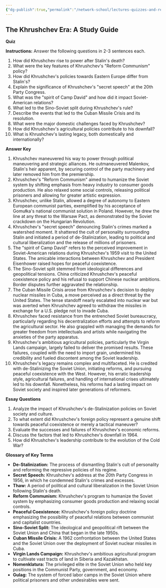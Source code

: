 ```yaml
---
{"dg-publish":true,"permalink":"/network-school/lectures-quizzes-and-references/briefs-timelines-and-study-guides/russian-history/russian-history-iii/russian-history-iii-khrushchev-s-rise-to-power-and-leadership-study-guide/"}
---
```




## The Khrushchev Era: A Study Guide

**Quiz**

**Instructions:** Answer the following questions in 2-3 sentences each.

1. How did Khrushchev rise to power after Stalin's death?
2. What were the key features of Khrushchev's "Reform Communism" policy?
3. How did Khrushchev's policies towards Eastern Europe differ from Stalin's?
4. Explain the significance of Khrushchev's "secret speech" at the 20th Party Congress.
5. What was the "spirit of Camp David" and how did it impact Soviet-American relations?
6. What led to the Sino-Soviet split during Khrushchev's rule?
7. Describe the events that led to the Cuban Missile Crisis and its resolution.
8. What were the major domestic challenges faced by Khrushchev?
9. How did Khrushchev's agricultural policies contribute to his downfall?
10. What is Khrushchev's lasting legacy, both domestically and internationally?

**Answer Key**

1. Khrushchev maneuvered his way to power through political maneuvering and strategic alliances. He outmaneuvered Malenkov, Stalin's heir apparent, by securing control of the party machinery and later removed him from the premiership.
2. Khrushchev's "Reform Communism" aimed to humanize the Soviet system by shifting emphasis from heavy industry to consumer goods production. He also relaxed some social controls, releasing political prisoners and allowing for greater artistic expression.
3. Khrushchev, unlike Stalin, allowed a degree of autonomy to Eastern European communist parties, exemplified by his acceptance of Gomułka's national communist solution in Poland. However, he drew the line at any threat to the Warsaw Pact, as demonstrated by the Soviet crackdown on the Hungarian Revolution.
4. Khrushchev's "secret speech" denouncing Stalin's crimes marked a watershed moment. It shattered the cult of personality surrounding Stalin and initiated a period of de-Stalinization, leading to political and cultural liberalization and the release of millions of prisoners.
5. The "spirit of Camp David" refers to the perceived improvement in Soviet-American relations during Khrushchev's 1959 visit to the United States. The amicable interactions between Khrushchev and President Eisenhower raised hopes for peaceful coexistence.
6. The Sino-Soviet split stemmed from ideological differences and geopolitical tensions. China criticized Khrushchev's peaceful coexistence policy and his refusal to support Chinese nuclear ambitions. Border disputes further aggravated the relationship.
7. The Cuban Missile Crisis arose from Khrushchev's decision to deploy nuclear missiles in Cuba, a move perceived as a direct threat by the United States. The tense standoff nearly escalated into nuclear war but was averted when Khrushchev agreed to withdraw the missiles in exchange for a U.S. pledge not to invade Cuba.
8. Khrushchev faced resistance from the entrenched Soviet bureaucracy, particularly regarding his decentralization efforts and attempts to reform the agricultural sector. He also grappled with managing the demands for greater freedom from intellectuals and artists while navigating the anxieties of the party apparatus.
9. Khrushchev's ambitious agricultural policies, particularly the Virgin Lands campaign, largely failed to deliver the promised results. These failures, coupled with the need to import grain, undermined his credibility and fueled discontent among the Soviet leadership.
10. Khrushchev's legacy remains complex and multifaceted. He is credited with de-Stalinizing the Soviet Union, initiating reforms, and pursuing peaceful coexistence with the West. However, his erratic leadership style, agricultural failures, and handling of international crises ultimately led to his downfall. Nonetheless, his reforms had a lasting impact on Soviet society and inspired later generations of reformers.

**Essay Questions**

1. Analyze the impact of Khrushchev's de-Stalinization policies on Soviet society and culture.
2. To what extent did Khrushchev's foreign policy represent a genuine shift towards peaceful coexistence or merely a tactical maneuver?
3. Evaluate the successes and failures of Khrushchev's economic reforms.
4. Discuss the factors that led to Khrushchev's downfall in 1964.
5. How did Khrushchev's leadership contribute to the evolution of the Cold War?

**Glossary of Key Terms**

- **De-Stalinization:** The process of dismantling Stalin's cult of personality and reforming the repressive policies of his regime.
- **Secret Speech:** Khrushchev's address at the 20th Party Congress in 1956, in which he condemned Stalin's crimes and excesses.
- **Thaw:** A period of political and cultural liberalization in the Soviet Union following Stalin's death.
- **Reform Communism:** Khrushchev's program to humanize the Soviet system by emphasizing consumer goods production and relaxing social controls.
- **Peaceful Coexistence:** Khrushchev's foreign policy doctrine emphasizing the possibility of peaceful relations between communist and capitalist countries.
- **Sino-Soviet Split:** The ideological and geopolitical rift between the Soviet Union and China that began in the late 1950s.
- **Cuban Missile Crisis:** A 1962 confrontation between the United States and the Soviet Union over the deployment of Soviet nuclear missiles in Cuba.
- **Virgin Lands Campaign:** Khrushchev's ambitious agricultural program to cultivate vast tracts of land in Siberia and Kazakhstan.
- **Nomenklatura:** The privileged elite in the Soviet Union who held key positions in the Communist Party, government, and economy.
- **Gulag:** The system of forced labor camps in the Soviet Union where political prisoners and other undesirables were sent.